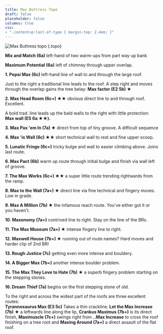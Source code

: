 ```yaml
---
title: Max Buttress Topo
draft: false
placeholder: false
columns: true
css:    
- ".content>p:last-of-type { margin-top: 2.4em; }"
---
```




![Max Buttress topo](/img/peak/cheedale/max-buttress.jpg)
{.topo}

**Mix and Match (6a)** left-hand of two warm-ups from part way up bank

**Maximum Potential (6a)** left of chimney through upper overlap.

**1\. Pepsi Max (6c)** left-hand line of wall to and through the large roof.

Just to the right a traditional line leads to the roof. A step right and moves through the overlap gains the tree belay: **Max factor (E2 5b) ★**

**2\. Max Head Room (6c+) ★★** obvious direct line to and through roof. Excellent.

A bold trad. line leads up the bald walls to the right with little protection: **Max wall (E5 6a ★★).**

**3\. Max Pax 'em In (7a) ★** direct from top of tiny groove. A difficult sequence

**4\. Max 'is Wall (6c) ★★** short technical wall to rest and fine upper scoop.

**5\. Lunatic Fringe (6c+)** tricky bulge and wall to easier climbing above. Joins last route.

**6\. Max Pact (6b)** warm up route through initial bulge and finish via wall left of groove.

**7\. The Max Works (6c+) ★★** a super little route trending rightwards from the ramp.

**8\. Max to the Wall (7a+) ★** direct line via fine technical and fingery moves. Low in grade.

**9\. Max A Million (7b) ★** the infamous reach route. You've either got it or you haven't.

**10\. Maxonomy (7a+)** contrived line to right. Stay on the line of the BRs.

**11\. The Max Museum (7a+) ★** intense fingery line to right.

**12\. Maxwell House (7b+) ★** running out of route names? Hard moves and harder clip of 2nd BR!

**13\. Rough Justice (7c)** getting even more intense and bouldery.

**14\. A Bigger Max (7b+)** another intense boulder problem.

**15\. The Max They Love to Hate (7b) ★** a superb fingery problem starting on the stepping stones.

**16\. Dream Thief (7a)** begins on the first stepping stone of old.

To the right and across the widest part of the roofs are three excellent routes:  
**Tyrannosaurus Max (E3 5c)** Takes a thin crackline: **Let the Max Increase (7b)** ★ a leftwards line along the lip, **Crankus Maximus (7b+)** is its direct finish, **Maximuscle (7c+)** swings right from **..Max Increase** to cross the roof finishing on a tree root and **Maxing Around (7a+)** a direct assault of the flat roof.

